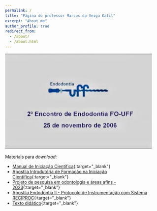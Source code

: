 ```yaml
---
permalink: /
title: "Página do professor Marcos da Veiga Kalil"
excerpt: "About me"
author_profile: true
redirect_from: 
  - /about/
  - /about.html
---
```


[![Watch the video](https://github.com/m-kalil/m-kalil.github.io/blob/master/images/WhatsApp%20Image%202024-01-03%20at%2014.02.35.jpeg?raw=true)]([VkL-V0SQvUM?si=7H4hUCTuwwRXMQ1x](https://www.youtube.com/embed/VkL-V0SQvUM?si=7H4hUCTuwwRXMQ1x))


Materiais para _download_:
- [Manual de Iniciação Científica](https://m-kalil.github.io/files/manual_de_iniciacao_cientifica.pdf){:target="_blank"}
- [Apostila Introdutória de Formação na Iniciação Científica](https://m-kalil.github.io/files/apostila_iniciacao_cientifica.pdf){:target="_blank"}
- [Projeto de pesquisa em odontologia e áreas afins - 2023](https://m-kalil.github.io/files/projeto_de_pesquisa_2023.pdf){:target="_blank"}
- [Apostila Endodontia II - Protocolo de Instrumentação com Sistema RECIPROC](https://m-kalil.github.io/files/apostila_endodontia_II.pdf){:target="_blank"}
- [Texto didático](https://m-kalil.github.io/files/texto_didatico.pdf){:target="_blank"}
